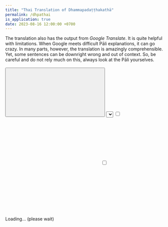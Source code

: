 ```yaml
---
title: "Thai Translation of Dhammapadaṭṭhakathā"
permalink: /dhpathai
is_application: true
date: 2023-08-16 12:00:00 +0700
---
```


The translation also has the output from *Google Translate*. It is quite helpful with limitations. When Google meets difficult Pāli explanations, it can go crazy. In many parts, however, the translation is amazingly comprehensible. Yet, some sentences can be downright wrong and out of context. So, be careful and do not rely much on this, always look at the Pāli yourselves.

<div id="toolbar" class="fixed" style="padding-bottom:10px;padding-top:3px;z-index:10;">
<span class="toolbarbg">
<button onClick="bcUtil.toggleToolBar(dhpaThai);"><svg class="icon"><use xlink:href="/assets/fontawesome/custom.svg#window-maximize"></use></svg></button>
<select id="vatthuselector" onChange="dhpaThai.goVatthu();"></select>
<label for="googletrans" title="Google translation"><input type="checkbox" id="googletrans" onClick="dhpaThai.updateDisplay();"><svg class="icon"><use xlink:href="/assets/fontawesome/custom.svg#google"></use></svg></label>
<label for="interwoven" title="Interwoven"><input type="checkbox" id="interwoven" onClick="dhpaThai.interweaveText();"><svg class="icon"><use xlink:href="/assets/fontawesome/custom.svg#random"></use></svg></label>
</span>
</div>
<div id="textdisplay" class="textdisplay">Loading... (please wait)</div>
<script src="/assets/js/dhpathai.js"></script>
<script src="/assets/js/pako_inflate.min.js"></script>
<script>
dhpaThai.util = bcUtil;
dhpaThai.loadText();
</script>

